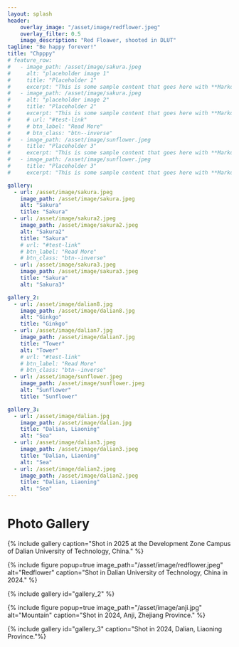 ```yaml
---
layout: splash
header:
    overlay_image: "/asset/image/redflower.jpeg"
    overlay_filter: 0.5
    image_description: "Red Floawer, shooted in DLUT"
tagline: "Be happy forever!"
title: "Chpppy"
# feature_row:
#   - image_path: /asset/image/sakura.jpeg
#     alt: "placeholder image 1"
#     title: "Placeholder 1"
#     excerpt: "This is some sample content that goes here with **Markdown** formatting."
#   - image_path: /asset/image/sakura.jpeg
#     alt: "placeholder image 2"
#     title: "Placeholder 2"
#     excerpt: "This is some sample content that goes here with **Markdown** formatting."
#     # url: "#test-link"
#     # btn_label: "Read More"
#     # btn_class: "btn--inverse"
#   - image_path: /asset/image/sunflower.jpeg
#     title: "Placeholder 3"
#     excerpt: "This is some sample content that goes here with **Markdown** formatting."
#   - image_path: /asset/image/sunflower.jpeg
#     title: "Placeholder 3"
#     excerpt: "This is some sample content that goes here with **Markdown** formatting."    

gallery:
  - url: /asset/image/sakura.jpeg
    image_path: /asset/image/sakura.jpeg
    alt: "Sakura"
    title: "Sakura"
  - url: /asset/image/sakura2.jpeg
    image_path: /asset/image/sakura2.jpeg
    alt: "Sakura2"
    title: "Sakura"
    # url: "#test-link"
    # btn_label: "Read More"
    # btn_class: "btn--inverse"
  - url: /asset/image/sakura3.jpeg
    image_path: /asset/image/sakura3.jpeg
    title: "Sakura"
    alt: "Sakura3"

gallery_2:
  - url: /asset/image/dalian8.jpg
    image_path: /asset/image/dalian8.jpg
    alt: "Ginkgo"
    title: "Ginkgo"
  - url: /asset/image/dalian7.jpg
    image_path: /asset/image/dalian7.jpg
    title: "Tower"
    alt: "Tower"
    # url: "#test-link"
    # btn_label: "Read More"
    # btn_class: "btn--inverse"
  - url: /asset/image/sunflower.jpeg
    image_path: /asset/image/sunflower.jpeg
    alt: "Sunflower"
    title: "Sunflower"

gallery_3:
  - url: /asset/image/dalian.jpg
    image_path: /asset/image/dalian.jpg
    title: "Dalian, Liaoning"
    alt: "Sea"
  - url: /asset/image/dalian3.jpeg
    image_path: /asset/image/dalian3.jpeg
    title: "Dalian, Liaoning"
    alt: "Sea"
  - url: /asset/image/dalian2.jpeg
    image_path: /asset/image/dalian2.jpeg
    title: "Dalian, Liaoning"
    alt: "Sea"
---
```

<h1>Photo Gallery</h1>
<!-- {% include feature_row %} -->
{% include gallery caption="Shot in 2025 at the Development Zone Campus of Dalian University of Technology, China." %}

{% include figure popup=true image_path="/asset/image/redflower.jpeg" alt="Redflower" caption="Shot in Dalian University of Technology, China in 2024." %}

{% include gallery id="gallery_2" %}

{% include figure popup=true image_path="/asset/image/anji.jpg" alt="Mountain" caption="Shot in 2024, Anji, Zhejiang Province." %}

{% include gallery id="gallery_3" caption="Shot in 2024, Dalian, Liaoning Province."%}